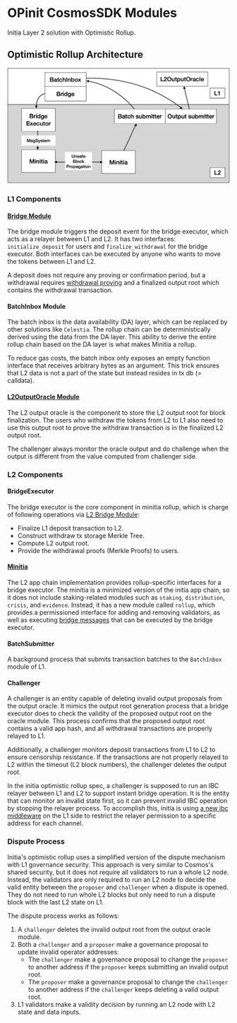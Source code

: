 # OPinit CosmosSDK Modules

Initia Layer 2 solution with Optimistic Rollup.

## Optimistic Rollup Architecture

![architecture](./specs/architecture.png)

### L1 Components

#### [Bridge Module](./specs/l1_bridge.md)

The bridge module triggers the deposit event for the bridge executor, which acts as a relayer between L1 and L2. It has two interfaces: `initialize_deposit` for users and `finalize_withdrawal` for the bridge executor. Both interfaces can be executed by anyone who wants to move the tokens between L1 and L2.

A deposit does not require any proving or confirmation period, but a withdrawal requires [withdrawal proving](./specs/withdrawal_proving.md) and a finalized output root which contains the withdrawal transaction.

#### BatchInbox Module

The batch inbox is the data availability (DA) layer, which can be replaced by other solutions like `Celestia`. The rollup chain can be deterministically derived using the data from the DA layer. This ability to derive the entire rollup chain based on the DA layer is what makes Minitia a rollup.

To reduce gas costs, the batch inbox only exposes an empty function interface that receives arbitrary bytes as an argument. This trick ensures that L2 data is not a part of the state but instead resides in tx db (= calldata).

#### [L2OutputOracle Module](./specs/l2_output_oracle.md)

The L2 output oracle is the component to store the L2 output root for block finalization. The users who withdraw the tokens from L2 to L1 also need to use this output root to prove the withdraw transaction is in the finalized L2 output root.

The challenger always monitor the oracle output and do challenge when the output is different from the value computed from challenger side.

### L2 Components

#### BridgeExecutor

The bridge executor is the core component in minitia rollup, which is charge of following operations via [L2 Bridge Module](./specs/l2_bridge.md):

* Finalize L1 deposit transaction to L2.
* Construct withdraw tx storage Merkle Tree.
* Compute L2 output root.
* Provide the withdrawal proofs (Merkle Proofs) to users.

#### [Minitia](./specs/minitia.md)

The L2 app chain implementation provides rollup-specific interfaces for a bridge executor. The minitia is a minimized version of the initia app chain, so it does not include staking-related modules such as `staking`, `distribution`, `crisis`, and `evidence`. Instead, it has a new module called `rollup`, which provides a permissioned interface for adding and removing validators, as well as executing [bridge messages](./specs/l2_bridge.md) that can be executed by the bridge executor.

#### BatchSubmitter

A background process that submits transaction batches to the `BatchInbox` module of L1.

#### Challenger

A challenger is an entity capable of deleting invalid output proposals from the output oracle. It mimics the output root generation process that a bridge executor does to check the validity of the proposed output root on the oracle module. This process confirms that the proposed output root contains a valid app hash, and all withdrawal transactions are properly relayed to L1.

Additionally, a challenger monitors deposit transactions from L1 to L2 to ensure censorship resistance. If the transactions are not properly relayed to L2 within the timeout (L2 block numbers), the challenger deletes the output root.

In the initia optimistic rollup spec, a challenger is supposed to run an IBC relayer between L1 and L2 to support instant bridge operation. It is the entity that can monitor an invalid state first, so it can prevent invalid IBC operation by stopping the relayer process. To accomplish this, initia is using [a new ibc middleware](https://github.com/initia-labs/initia/pull/86) on the L1 side to restrict the relayer permission to a specific address for each channel.

### Dispute Process

Initia's optimistic rollup uses a simplified version of the dispute mechanism with L1 governance security. This approach is very similar to Cosmos's shared security, but it does not require all validators to run a whole L2 node. Instead, the validators are only required to run an L2 node to decide the valid entity between the `proposer` and `challenger` when a dispute is opened. They do not need to run whole L2 blocks but only need to run a dispute block with the last L2 state on L1.

The dispute process works as follows:

1. A `challenger` deletes the invalid output root from the output oracle module.
2. Both a `challenger` and a `proposer` make a governance proposal to update invalid operator addresses:
    * The `challenger` make a governance proposal to change the `proposer` to another address if the `proposer` keeps submitting an invalid output root.
    * The `proposer` make a governance proposal to change the `challenger` to another address if the `challenger` keeps deleting a valid output root.
3. L1 validators make a validity decision by running an L2 node with L2 state and data inputs.
